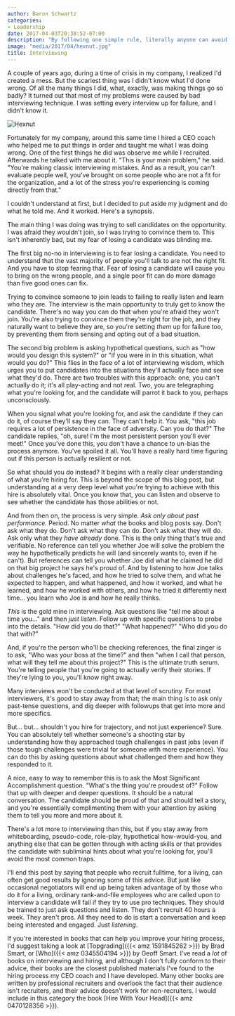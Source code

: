 ```yaml
---
author: Baron Schwartz
categories:
- Leadership
date: 2017-04-03T20:38:52-07:00
description: "By following one simple rule, literally anyone can avoid mistakes and make dramatically better hiring decisions."
image: "media/2017/04/hexnut.jpg"
title: Interviewing
---
```


A couple of years ago, during a time of crisis in my company, I realized I'd
created a mess.  But the scariest thing was I didn't know what I'd done wrong.
Of all the many things I did, what, exactly, was making things go so badly? It
turned out that most of my problems were caused by bad interviewing technique. I
was setting every interview up for failure, and I didn't know it.

![Hexnut](/media/2017/04/hexnut.jpg)

<!--more-->

Fortunately for my company, around this same time I hired a CEO coach who helped
me to put things in order and taught me what I was doing wrong. One of the first
things he did was observe me while I recruited. Afterwards he talked with me
about it. "This is your main problem," he said. "You're making classic
interviewing mistakes. And as a result, you can't evaluate people well, you've
brought on some people who are not a fit for the organization, and a lot of the
stress you're experiencing is coming directly from that."

I couldn't understand at first, but I decided to put aside my judgment and do
what he told me. And it worked. Here's a synopsis.

The main thing I was doing was trying to sell candidates on the opportunity. I
was afraid they wouldn't join, so I was trying to convince them to. This isn't
inherently bad, but my fear of losing a candidate was blinding me.

The first big no-no in interviewing is to fear losing a candidate. You need to
understand that the vast majority of people you'll talk to are not the right
fit. And you have to stop fearing that. Fear of losing a candidate will cause
you to bring on the wrong people, and a single poor fit can do more damage than
five good ones can fix.

Trying to convince someone to join leads to failing to really listen and learn
who they are. The interview is the main opportunity to truly get to know the
candidate. There's no way you can do that when you're afraid they won't join.
You're also trying to convince them they're right for the job, and they
naturally want to believe they are, so you're setting _them_ up for failure too,
by preventing them from sensing and opting out of a bad situation.

The second big problem is asking hypothetical questions, such as "how would you
design this system?" or "if you were in in this situation, what would you do?"
This flies in the face of a lot of interviewing wisdom, which urges you to put
candidates into the situations they'll actually face and see what they'd do.
There are two troubles with this approach: one, you can't actually do it; it's
all play-acting and not real. Two, you are telegraphing what you're looking for,
and the candidate will parrot it back to you, perhaps unconsciously. 

When you signal what you're looking for, and ask the candidate if they can do
it, of course they'll say they can. They can't help it. You ask, "this job
requires a lot of persistence in the face of adversity. Can you do that?" The
candidate replies, "oh, sure! I'm the most persistent person you'll ever meet!"
Once you've done this, you don't have a chance to un-bias the process anymore.
You've spoiled it all. You'll have a really hard time figuring out if this
person is actually resilient or not.

So what should you do instead? It begins with a really clear understanding of
what you're hiring for. This is beyond the scope of this blog post, but
understanding at a very deep level what you're trying to achieve with this hire
is absolutely vital. Once you know that, you can listen and observe to see
whether the candidate has those abilities or not.

And from then on, the process is very simple. _Ask only about past performance._
Period. No matter _what_ the books and blog posts say. Don't ask what they do.
Don't ask what they can do. Don't ask what they will do. Ask only what they
_have already_ done. This is the only thing that's true and verifiable. No
reference can tell you whether Joe will solve the problem the way he
hypothetically predicts he will (and sincerely wants to, even if he can't). But
references can tell you whether Joe did what he claimed he did on that big
project he says he's proud of. And by listening to how Joe talks about
challenges he's faced, and how he tried to solve them, and what he expected to
happen, and what happened, and how it worked, and what he learned, and how he
worked with others, and how he tried it differently next time... you learn who
Joe is and how he really thinks.

_This_ is the gold mine in interviewing. Ask questions like "tell me about a
time you..." and then _just listen_. Follow up with specific questions to probe
into the details. "How did you do that?" "What happened?" "Who did you do that
with?"

And, if you're the person who'll be checking references, the final zinger is to
ask, "Who was your boss at the time?" and then "when I call that person, what
will they tell me about this project?" This is the ultimate truth serum. You're
telling people that you're going to actually verify their stories. If they're
lying to you, you'll know right away.

Many interviews won't be conducted at that level of scrutiny.  For most
interviewers, it's good to stay away from that; the main thing is to ask only
past-tense questions, and dig deeper with followups that get into more and more
specifics.

But... but... shouldn't you hire for trajectory, and not just experience? Sure. You
can absolutely tell whether someone's a shooting star by understanding how they
approached tough challenges in past jobs (even if those tough challenges were
trivial for someone with more experience). You can do this by asking questions
about what challenged them and how they responded to it.

A nice, easy to way to remember this is to ask the Most Significant
Accomplishment question. "What's the thing you're proudest of?" Follow that up
with deeper and deeper questions. It should be a natural conversation. The
candidate should be proud of that and should tell a story, and you're
essentially complimenting them with your attention by asking them to tell you
more and more about it.

There's a lot more to interviewing than this, but if you stay away from
whiteboarding, pseudo-code, role-play, hypothetical how-would-you, and anything
else that can be gotten through with acting skills or that provides the
candidate with subliminal hints about what you're looking for, you'll avoid the
most common traps.

I'll end this post by saying that people who recruit fulltime, for a living, can
often get good results by ignoring some of this advice. But just like occasional
negotiators will end up being taken advantage of by those who do it for a
living, ordinary rank-and-file employees who are called upon to interview a
candidate will fail if they try to use pro techniques. They should be trained to
just ask questions and listen. They don't recruit 40 hours a week. They aren't
pros. All they need to do is start a conversation and keep being interested and
engaged. Just _listening_.

If you're interested in books that can help you improve your hiring process, I'd
suggest taking a look at
[Topgrading]({{< amz 1591845262 >}})
by Brad Smart, or
[Who]({{< amz 0345504194 >}}) by
Geoff Smart. I've read a _lot_ of books on interviewing and hiring, and although
I don't fully conform to their advice, their books are the closest published
materials I've found to the hiring process my CEO coach and I have developed.
Many other books are written by professional recruiters and overlook the fact
that their audience isn't recruiters, and their advice doesn't work for
non-recruiters. I would include in this category the book [Hire With Your
Head]({{< amz 0470128356 >}}).
